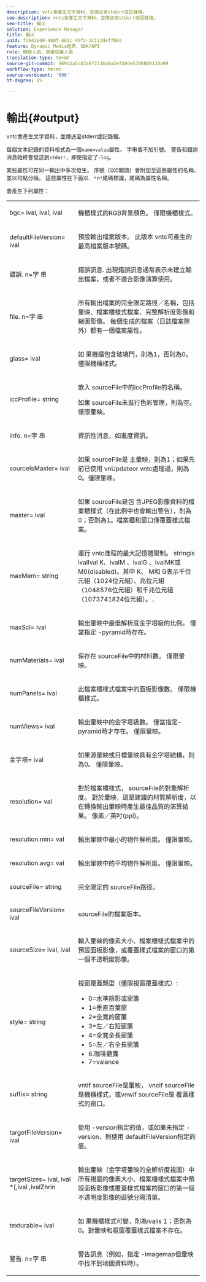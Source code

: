 ```yaml
---
description: vntc會產生文字資料，並傳送至stderr或記錄檔。
seo-description: vntc會產生文字資料，並傳送至stderr或記錄檔。
seo-title: 輸出
solution: Experience Manager
title: 輸出
uuid: f2041600-408f-481c-95fc-3c112def7b8a
feature: Dynamic Media經典，SDK/API
role: 開發人員，商業從業人員
translation-type: tm+mt
source-git-commit: 469d1a5c43a972116a8a2efb0de5708800130a99
workflow-type: tm+mt
source-wordcount: '696'
ht-degree: 0%

---
```



# 輸出{#output}

vntc會產生文字資料，並傳送至stderr或記錄檔。

每個文本記錄的資料格式為一個`name=value`屬性。 字串值不加引號。 警告和錯誤消息始終會發送到`stderr`，即使指定了`-log`。

某些屬性可在同一輸出中多次發生。 序號（以0開頭）會附加至這些屬性的名稱，並以句點分隔。 這些屬性在下面以`. *`n`*`尾碼標識，尾碼為屬性名稱。

會產生下列屬性：

<table id="simpletable_32AAA1A2DDB04BC6B86885E6223BF609"> 
 <tr class="strow"> 
  <td class="stentry"> <p><span class="codeph">bgc=<span class="varname"> ival</span>,<span class="varname"> ival</span>,<span class="varname"> ival</span></span> </p> </td> 
  <td class="stentry"> <p>機櫃樣式的RGB背景顏色。 僅限機櫃樣式。 </p></td> 
 </tr> 
 <tr class="strow"> 
  <td class="stentry"> <p><span class="codeph">defaultFileVersion=<span class="varname"> ival</span></span> </p></td> 
  <td class="stentry"> <p>預設輸出檔案版本。 此版本<span class="filepath"> vntc</span>可產生的最高檔案版本號碼。 </p></td> 
 </tr> 
 <tr class="strow"> 
  <td class="stentry"> <p><span class="codeph">錯誤.<span class="varname"> n</span>=字<span class="varname"> 串</span></span> </p></td> 
  <td class="stentry"> <p>錯誤訊息. 出現錯誤訊息通常表示未建立輸出檔案，或者不適合影像演算使用。 </p></td> 
 </tr> 
 <tr class="strow"> 
  <td class="stentry"> <p><span class="codeph">file.<span class="varname"> n</span>=字<span class="varname"> 串</span></span> </p></td> 
  <td class="stentry"> <p>所有輸出檔案的完全限定路徑／名稱，包括暈映、檔案櫃樣式檔案、完整解析度影像和縮圖影像。 每個生成的檔案（日誌檔案除外）都有一個檔案屬性。 </p></td> 
 </tr> 
 <tr class="strow"> 
  <td class="stentry"> <p><span class="codeph">glass=<span class="varname"> ival</span></span> </p></td> 
  <td class="stentry"> <p><span class="varname"> 如</span> 果機櫃包含玻璃門，則為1，否則為0。僅限機櫃樣式。 </p></td> 
 </tr> 
 <tr class="strow"> 
  <td class="stentry"> <p><span class="codeph">iccProfile=<span class="varname"> string</span></span> </p></td> 
  <td class="stentry"> <p>嵌入<span class="varname"> sourceFile</span>中的iccProfile的名稱。 </p> <p>如果<span class="varname"> sourceFile</span>未進行色彩管理，則為空。 僅限暈映。 </p></td> 
 </tr> 
 <tr class="strow"> 
  <td class="stentry"> <p><span class="codeph">info.<span class="varname"> n</span>=字<span class="varname"> 串</span></span> </p></td> 
  <td class="stentry"> <p>資訊性消息，如進度資訊。 </p></td> 
 </tr> 
 <tr class="strow"> 
  <td class="stentry"> <p><span class="codeph">sourceIsMaster=<span class="varname"> ival</span></span> </p></td> 
  <td class="stentry"> <p><span class="varname"> 如果</span> sourceFile是 <span class="varname"> </span> 主暈映，則為1；如果先前已使用 <span class="filepath"> </span> vnUpdateor  <span class="filepath"> vntc處理過，則為0</span>。僅限暈映。 </p></td> 
 </tr> 
 <tr class="strow"> 
  <td class="stentry"> <p><span class="codeph">master=<span class="varname"> ival</span></span> </p></td> 
  <td class="stentry"> <p><span class="varname"> 如果</span> sourceFile是包 <span class="varname"> </span> 含JPEG影像資料的檔案櫃樣式（在此例中也會輸出警告），則為0；否則為1。檔案櫃和窗口僅覆蓋樣式檔案。 </p></td> 
 </tr> 
 <tr class="strow"> 
  <td class="stentry"> <p><span class="codeph">maxMem=<span class="varname"> string</span></span> </p></td> 
  <td class="stentry"> <p>運行<span class="filepath"> vntc</span>進程的最大記憶體限制。 <span class="varname"> stringis </span> ivalIval <span class="varname"> K、</span>ivalM <span class="varname"> 、</span>ivalG <span class="varname"> </span> <span class="varname"> </span> <span class="codeph"> </span> 、ivalMK或M0(disabled)。其中<span class="varname"> K</span>、<span class="varname"> M</span>和<span class="varname"> G</span>表示千位元組（1024位元組）、兆位元組（1048576位元組）和千兆位元組（1073741824位元組）。.. </p></td> 
 </tr> 
 <tr class="strow"> 
  <td class="stentry"> <p><span class="codeph">maxScl=<span class="varname"> ival</span></span> </p></td> 
  <td class="stentry"> <p>輸出暈映中最低解析度金字塔級的比例。 僅當指定<span class="codeph"> -pyramid</span>時存在。 </p></td> 
 </tr> 
 <tr class="strow"> 
  <td class="stentry"> <p><span class="codeph">numMaterials=<span class="varname"> ival</span></span> </p></td> 
  <td class="stentry"> <p>保存在<span class="varname"> sourceFile</span>中的材料數。 僅限暈映。 </p></td> 
 </tr> 
 <tr class="strow"> 
  <td class="stentry"> <p><span class="codeph">numPanels=<span class="codeph"> ival</span></span> </p></td> 
  <td class="stentry"> <p>此檔案櫃樣式檔案中的面板影像數。 僅限機櫃樣式。 </p></td> 
 </tr> 
 <tr class="strow"> 
  <td class="stentry"> <p><span class="codeph">numViews=<span class="codeph"> ival</span></span> </p></td> 
  <td class="stentry"> <p>輸出暈映中的金字塔級數。 僅當指定-pyramid時才存在。 僅限暈映。 </p></td> 
 </tr> 
 <tr class="strow"> 
  <td class="stentry"> <p><span class="codeph">金字塔=<span class="varname"> ival</span></span> </p></td> 
  <td class="stentry"> <p>如果源暈映或目標暈映具有金字塔結構，則為0。 僅限暈映。 </p></td> 
 </tr> 
 <tr class="strow"> 
  <td class="stentry"> <p><span class="codeph">resolution=<span class="varname"> val</span></span> </p></td> 
  <td class="stentry"> <p>對於檔案櫃樣式，<span class="varname"> sourceFile</span>的對象解析度。 對於暈映，這是建議的材質解析度，以在轉換輸出暈映時產生最佳品質的演算結果。 像素／英吋(ppi)。 </p></td> 
 </tr> 
 <tr class="strow"> 
  <td class="stentry"> <p><span class="codeph">resolution.min=<span class="varname"> val</span></span> </p></td> 
  <td class="stentry"> <p>輸出暈映中最小的物件解析度。 僅限暈映。 </p></td> 
 </tr> 
 <tr class="strow"> 
  <td class="stentry"> <p><span class="codeph">resolution.avg=<span class="varname"> val</span></span> </p></td> 
  <td class="stentry"> <p>輸出暈映中的平均物件解析度。 僅限暈映。 </p></td> 
 </tr> 
 <tr class="strow"> 
  <td class="stentry"> <p><span class="codeph">sourceFile=<span class="varname"> string</span></span> </p></td> 
  <td class="stentry"> <p>完全限定的<span class="varname"> sourceFile</span>路徑。 </p></td> 
 </tr> 
 <tr class="strow"> 
  <td class="stentry"> <p><span class="codeph">sourceFileVersion=<span class="varname"> ival</span></span> </p></td> 
  <td class="stentry"> <p><span class="varname"> sourceFile</span>的檔案版本。 </p></td> 
 </tr> 
 <tr class="strow"> 
  <td class="stentry"> <p><span class="codeph">sourceSize=<span class="varname"> ival</span>,<span class="varname"> ival</span></span> </p></td> 
  <td class="stentry"> <p>輸入暈映的像素大小、檔案櫃樣式檔案中的預設面板影像，或覆蓋樣式檔案的窗口的第一個不透明度影像。 </p></td> 
 </tr> 
 <tr class="strow"> 
  <td class="stentry"> <p><span class="codeph">style=<span class="varname"> string</span></span> </p></td> 
  <td class="stentry"> <p>視窗覆蓋類型（僅限視窗覆蓋樣式）: </p> <p> 
    <ul id="ul_51AECE556B8B40109FFAD2B315D0695C"> 
     <li id="li_3D3B9211C7AF4810883AE815BEBD4228">0=水準陰影或窗簾 </li> 
     <li id="li_DE88052467D64ECDAEB29264FC3904E4">1=垂直百葉窗 </li> 
     <li id="li_6F976CABF7244B20A471391A685ED05F"> 2=全寬的窗簾 </li> 
     <li id="li_E8D2B0B9189F4BDBB70E145E9196C1CD">3=左／右短窗簾 </li> 
     <li id="li_026F043A50D34C8AB850D9832F375DB7"> 4=全寬全長窗簾 </li> 
     <li id="li_283A2E5BFF75461B8F697FFF0796361F"> 5=左／右全長窗簾 </li> 
     <li id="li_E175BA9EAE1F46B89109F4892FF54656"> 6.咖啡廳簾 </li> 
     <li id="li_79D2F7F68C4746F3B6742EFECD01BDD9"> 7=valance </li> 
    </ul> </p> </td> 
 </tr> 
 <tr class="strow"> 
  <td class="stentry"> <p><span class="codeph">suffix=<span class="varname"> string</span></span> </p></td> 
  <td class="stentry"> <p><span class="codeph"> vntif </span> sourceFile是暈映， <span class="varname"> </span> vncif  <span class="codeph"> </span> sourceFile是機櫃樣式，或vnwif  <span class="varname"> </span> sourceFile是 <span class="codeph"> </span>  <span class="varname"> </span> 覆蓋樣式的窗口。 </p></td> 
 </tr> 
 <tr class="strow"> 
  <td class="stentry"> <p><span class="codeph">targetFileVersion=<span class="varname"> ival</span></span> </p></td> 
  <td class="stentry"> <p>使用<span class="codeph"> -version</span>指定的值，或如果未指定<span class="codeph"> -version</span>，則使用<span class="codeph"> defaultFileVersion</span>指定的值。 </p></td> 
 </tr> 
 <tr class="strow"> 
  <td class="stentry"> <p><span class="codeph">targetSizes=<span class="varname"> ival</span>,<span class="varname"> ival</span><span class="varname"> *[,</span>ival<span class="varname"> ,</span>ivalZhrin</span> </p></td> 
  <td class="stentry"> <p>輸出暈映（金字塔暈映的全解析度視圖）中所有視圖的像素大小、檔案櫃樣式檔案中預設面板影像或覆蓋樣式檔案的窗口的第一個不透明度影像的逗號分隔清單。 </p> </td> 
 </tr> 
 <tr class="strow"> 
  <td class="stentry"> <p><span class="codeph">texturable=<span class="varname"> ival</span></span> </p></td> 
  <td class="stentry"> <p><span class="varname"> 如</span> 果機櫃樣式可變，則為ivalis 1；否則為0。對暈映和視窗覆蓋樣式檔案不存在。 </p></td> 
 </tr> 
 <tr class="strow"> 
  <td class="stentry"> <p><span class="codeph">警告.<span class="varname"> n</span>=字<span class="varname"> 串</span></span> </p></td> 
  <td class="stentry"> <p>警告訊息（例如，指定<span class="codeph"> -imagemap</span>但暈映中找不到地圖資料時）。 </p></td> 
 </tr> 
</table>

